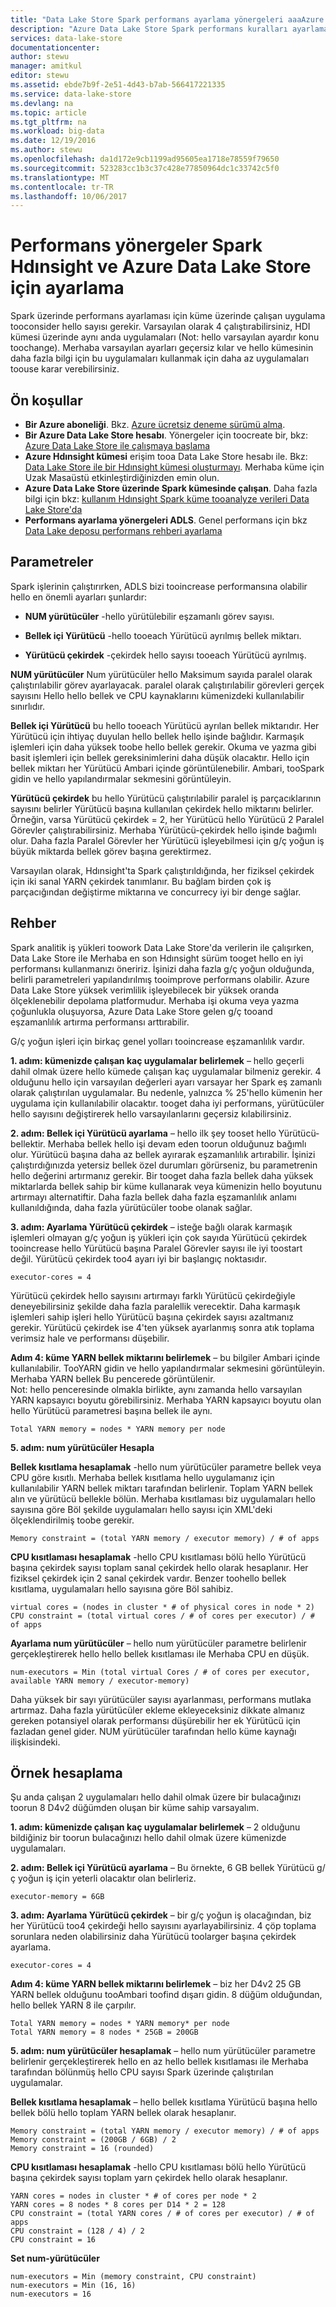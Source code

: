 ```yaml
---
title: "Data Lake Store Spark performans ayarlama yönergeleri aaaAzure | Microsoft Docs"
description: "Azure Data Lake Store Spark performans kuralları ayarlama"
services: data-lake-store
documentationcenter: 
author: stewu
manager: amitkul
editor: stewu
ms.assetid: ebde7b9f-2e51-4d43-b7ab-566417221335
ms.service: data-lake-store
ms.devlang: na
ms.topic: article
ms.tgt_pltfrm: na
ms.workload: big-data
ms.date: 12/19/2016
ms.author: stewu
ms.openlocfilehash: da1d172e9cb1199ad95605ea1718e78559f79650
ms.sourcegitcommit: 523283cc1b3c37c428e77850964dc1c33742c5f0
ms.translationtype: MT
ms.contentlocale: tr-TR
ms.lasthandoff: 10/06/2017
---
```

# <a name="performance-tuning-guidance-for-spark-on-hdinsight-and-azure-data-lake-store"></a>Performans yönergeler Spark Hdınsight ve Azure Data Lake Store için ayarlama

Spark üzerinde performans ayarlaması için küme üzerinde çalışan uygulama tooconsider hello sayısı gerekir.  Varsayılan olarak 4 çalıştırabilirsiniz, HDI kümesi üzerinde aynı anda uygulamaları (Not: hello varsayılan ayardır konu toochange).  Merhaba varsayılan ayarları geçersiz kılar ve hello kümesinin daha fazla bilgi için bu uygulamaları kullanmak için daha az uygulamaları toouse karar verebilirsiniz.  

## <a name="prerequisites"></a>Ön koşullar

* **Bir Azure aboneliği**. Bkz. [Azure ücretsiz deneme sürümü alma](https://azure.microsoft.com/pricing/free-trial/).
* **Bir Azure Data Lake Store hesabı**. Yönergeler için toocreate bir, bkz: [Azure Data Lake Store ile çalışmaya başlama](data-lake-store-get-started-portal.md)
* **Azure Hdınsight kümesi** erişim tooa Data Lake Store hesabı ile. Bkz: [Data Lake Store ile bir Hdınsight kümesi oluşturmayı](data-lake-store-hdinsight-hadoop-use-portal.md). Merhaba küme için Uzak Masaüstü etkinleştirdiğinizden emin olun.
* **Azure Data Lake Store üzerinde Spark kümesinde çalışan**.  Daha fazla bilgi için bkz: [kullanım Hdınsight Spark küme tooanalyze verileri Data Lake Store'da](https://docs.microsoft.com/en-us/azure/hdinsight/hdinsight-apache-spark-use-with-data-lake-store)
* **Performans ayarlama yönergeleri ADLS**.  Genel performans için bkz [Data Lake deposu performans rehberi ayarlama](https://docs.microsoft.com/en-us/azure/data-lake-store/data-lake-store-performance-tuning-guidance) 

## <a name="parameters"></a>Parametreler

Spark işlerinin çalıştırırken, ADLS bizi tooincrease performansına olabilir hello en önemli ayarları şunlardır:

* **NUM yürütücüler** -hello yürütülebilir eşzamanlı görev sayısı.

* **Bellek içi Yürütücü** -hello tooeach Yürütücü ayrılmış bellek miktarı.

* **Yürütücü çekirdek** -çekirdek hello sayısı tooeach Yürütücü ayrılmış.                     

**NUM yürütücüler** Num yürütücüler hello Maksimum sayıda paralel olarak çalıştırılabilir görev ayarlayacak.  paralel olarak çalıştırılabilir görevleri gerçek sayısını Hello hello bellek ve CPU kaynaklarını kümenizdeki kullanılabilir sınırlıdır.

**Bellek içi Yürütücü** bu hello tooeach Yürütücü ayrılan bellek miktarıdır.  Her Yürütücü için ihtiyaç duyulan hello bellek hello işinde bağlıdır.  Karmaşık işlemleri için daha yüksek toobe hello bellek gerekir.  Okuma ve yazma gibi basit işlemleri için bellek gereksinimlerini daha düşük olacaktır.  Hello için bellek miktarı her Yürütücü Ambari içinde görüntülenebilir.  Ambari, tooSpark gidin ve hello yapılandırmalar sekmesini görüntüleyin.  

**Yürütücü çekirdek** bu hello Yürütücü çalıştırılabilir paralel iş parçacıklarının sayısını belirler Yürütücü başına kullanılan çekirdek hello miktarını belirler.  Örneğin, varsa Yürütücü çekirdek = 2, her Yürütücü hello Yürütücü 2 Paralel Görevler çalıştırabilirsiniz.  Merhaba Yürütücü-çekirdek hello işinde bağımlı olur.  Daha fazla Paralel Görevler her Yürütücü işleyebilmesi için g/ç yoğun iş büyük miktarda bellek görev başına gerektirmez.

Varsayılan olarak, Hdınsight'ta Spark çalıştırıldığında, her fiziksel çekirdek için iki sanal YARN çekirdek tanımlanır.  Bu bağlam birden çok iş parçacığından değiştirme miktarına ve concurrecy iyi bir denge sağlar.  

## <a name="guidance"></a>Rehber

Spark analitik iş yükleri toowork Data Lake Store'da verilerin ile çalışırken, Data Lake Store ile Merhaba en son Hdınsight sürüm tooget hello en iyi performansı kullanmanızı öneririz. İşinizi daha fazla g/ç yoğun olduğunda, belirli parametreleri yapılandırılmış tooimprove performans olabilir.  Azure Data Lake Store yüksek verimlilik işleyebilecek bir yüksek oranda ölçeklenebilir depolama platformudur.  Merhaba işi okuma veya yazma çoğunlukla oluşuyorsa, Azure Data Lake Store gelen g/ç tooand eşzamanlılık artırma performansı arttırabilir.

G/ç yoğun işleri için birkaç genel yolları tooincrease eşzamanlılık vardır.

**1. adım: kümenizde çalışan kaç uygulamalar belirlemek** – hello geçerli dahil olmak üzere hello kümede çalışan kaç uygulamalar bilmeniz gerekir.  4 olduğunu hello için varsayılan değerleri ayarı varsayar her Spark eş zamanlı olarak çalıştırılan uygulamalar.  Bu nedenle, yalnızca % 25'hello kümenin her uygulama için kullanılabilir olacaktır.  tooget daha iyi performans, yürütücüler hello sayısını değiştirerek hello varsayılanlarını geçersiz kılabilirsiniz.  

**2. adım: Bellek içi Yürütücü ayarlama** – hello ilk şey tooset hello Yürütücü-bellektir.  Merhaba bellek hello işi devam eden toorun olduğunuz bağımlı olur.  Yürütücü başına daha az bellek ayırarak eşzamanlılık artırabilir.  İşinizi çalıştırdığınızda yetersiz bellek özel durumları görürseniz, bu parametrenin hello değerini artırmanız gerekir.  Bir tooget daha fazla bellek daha yüksek miktarlarda bellek sahip bir küme kullanarak veya kümenizin hello boyutunu artırmayı alternatiftir.  Daha fazla bellek daha fazla eşzamanlılık anlamı kullanıldığında, daha fazla yürütücüler toobe olanak sağlar.

**3. adım: Ayarlama Yürütücü çekirdek** – isteğe bağlı olarak karmaşık işlemleri olmayan g/ç yoğun iş yükleri için çok sayıda Yürütücü çekirdek tooincrease hello Yürütücü başına Paralel Görevler sayısı ile iyi toostart değil.  Yürütücü çekirdek too4 ayarı iyi bir başlangıç noktasıdır.   

    executor-cores = 4
Yürütücü çekirdek hello sayısını artırmayı farklı Yürütücü çekirdeğiyle deneyebilirsiniz şekilde daha fazla paralellik verecektir.  Daha karmaşık işlemleri sahip işleri hello Yürütücü başına çekirdek sayısı azaltmanız gerekir.  Yürütücü çekirdek ise 4'ten yüksek ayarlanmış sonra atık toplama verimsiz hale ve performansı düşebilir.

**Adım 4: küme YARN bellek miktarını belirlemek** – bu bilgiler Ambari içinde kullanılabilir.  TooYARN gidin ve hello yapılandırmalar sekmesini görüntüleyin.  Merhaba YARN bellek Bu pencerede görüntülenir.  
Not: hello penceresinde olmakla birlikte, aynı zamanda hello varsayılan YARN kapsayıcı boyutu görebilirsiniz.  Merhaba YARN kapsayıcı boyutu olan hello Yürütücü parametresi başına bellek ile aynı.

    Total YARN memory = nodes * YARN memory per node
**5. adım: num yürütücüler Hesapla**

**Bellek kısıtlama hesaplamak** -hello num yürütücüler parametre bellek veya CPU göre kısıtlı.  Merhaba bellek kısıtlama hello uygulamanız için kullanılabilir YARN bellek miktarı tarafından belirlenir.  Toplam YARN bellek alın ve yürütücü bellekle bölün.  Merhaba kısıtlaması biz uygulamaları hello sayısına göre Böl şekilde uygulamaları hello sayısı için XML'deki ölçeklendirilmiş toobe gerekir.

    Memory constraint = (total YARN memory / executor memory) / # of apps   
**CPU kısıtlaması hesaplamak** -hello CPU kısıtlaması bölü hello Yürütücü başına çekirdek sayısı toplam sanal çekirdek hello olarak hesaplanır.  Her fiziksel çekirdek için 2 sanal çekirdek vardır.  Benzer toohello bellek kısıtlama, uygulamaları hello sayısına göre Böl sahibiz.

    virtual cores = (nodes in cluster * # of physical cores in node * 2)
    CPU constraint = (total virtual cores / # of cores per executor) / # of apps
**Ayarlama num yürütücüler** – hello num yürütücüler parametre belirlenir gerçekleştirerek hello hello bellek kısıtlaması ile Merhaba CPU en düşük. 

    num-executors = Min (total virtual Cores / # of cores per executor, available YARN memory / executor-memory)   
Daha yüksek bir sayı yürütücüler sayısı ayarlanması, performans mutlaka artırmaz.  Daha fazla yürütücüler ekleme ekleyeceksiniz dikkate almanız gereken potansiyel olarak performansı düşürebilir her ek Yürütücü için fazladan genel gider.  NUM yürütücüler tarafından hello küme kaynağı ilişkisindeki.    

## <a name="example-calculation"></a>Örnek hesaplama

Şu anda çalışan 2 uygulamaları hello dahil olmak üzere bir bulacağınızı toorun 8 D4v2 düğümden oluşan bir küme sahip varsayalım.  

**1. adım: kümenizde çalışan kaç uygulamalar belirlemek** – 2 olduğunu bildiğiniz bir toorun bulacağınızı hello dahil olmak üzere kümenizde uygulamaları.  

**2. adım: Bellek içi Yürütücü ayarlama** – Bu örnekte, 6 GB bellek Yürütücü g/ç yoğun iş için yeterli olacaktır olan belirleriz.  

    executor-memory = 6GB
**3. adım: Ayarlama Yürütücü çekirdek** – bir g/ç yoğun iş olacağından, biz her Yürütücü too4 çekirdeği hello sayısını ayarlayabilirsiniz.  4 çöp toplama sorunlara neden olabilirsiniz daha Yürütücü toolarger başına çekirdek ayarlama.  

    executor-cores = 4
**Adım 4: küme YARN bellek miktarını belirlemek** – biz her D4v2 25 GB YARN bellek olduğunu tooAmbari toofind dışarı gidin.  8 düğüm olduğundan, hello bellek YARN 8 ile çarpılır.

    Total YARN memory = nodes * YARN memory* per node
    Total YARN memory = 8 nodes * 25GB = 200GB
**5. adım: num yürütücüler hesaplamak** – hello num yürütücüler parametre belirlenir gerçekleştirerek hello en az hello bellek kısıtlaması ile Merhaba tarafından bölünmüş hello CPU sayısı Spark üzerinde çalıştırılan uygulamalar.    

**Bellek kısıtlama hesaplamak** – hello bellek kısıtlama Yürütücü başına hello bellek bölü hello toplam YARN bellek olarak hesaplanır.

    Memory constraint = (total YARN memory / executor memory) / # of apps   
    Memory constraint = (200GB / 6GB) / 2   
    Memory constraint = 16 (rounded)
**CPU kısıtlaması hesaplamak** -hello CPU kısıtlaması bölü hello Yürütücü başına çekirdek sayısı toplam yarn çekirdek hello olarak hesaplanır.
    
    YARN cores = nodes in cluster * # of cores per node * 2   
    YARN cores = 8 nodes * 8 cores per D14 * 2 = 128
    CPU constraint = (total YARN cores / # of cores per executor) / # of apps
    CPU constraint = (128 / 4) / 2
    CPU constraint = 16
**Set num-yürütücüler**

    num-executors = Min (memory constraint, CPU constraint)
    num-executors = Min (16, 16)
    num-executors = 16    

